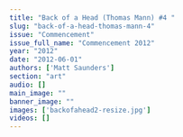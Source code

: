 ```yaml
---
title: "Back of a Head (Thomas Mann) #4 "
slug: "back-of-a-head-thomas-mann-4"
issue: "Commencement"
issue_full_name: "Commencement 2012"
year: "2012"
date: "2012-06-01"
authors: ['Matt Saunders']
section: "art"
audio: []
main_image: ""
banner_image: ""
images: ['backofahead2-resize.jpg']
videos: []
---
```

